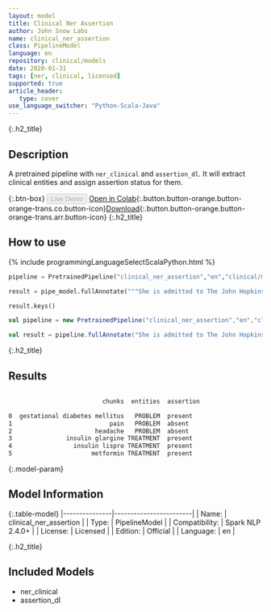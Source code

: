 ```yaml
---
layout: model
title: Clinical Ner Assertion
author: John Snow Labs
name: clinical_ner_assertion
class: PipelineModel
language: en
repository: clinical/models
date: 2020-01-31
tags: [ner, clinical, licensed]
supported: true
article_header:
   type: cover
use_language_switcher: "Python-Scala-Java"
---
```


{:.h2_title}
## Description
A pretrained pipeline with ``ner_clinical`` and ``assertion_dl``. It will extract clinical entities and assign assertion status for them.

{:.btn-box}
<button class="button button-orange" disabled>Live Demo</button>
[Open in Colab](https://colab.research.google.com/github/JohnSnowLabs/spark-nlp-workshop/blob/master/tutorials/Certification_Trainings/Healthcare/11.Pretrained_Clinical_Pipelines.ipynb){:.button.button-orange.button-orange-trans.co.button-icon}[Download](https://s3.amazonaws.com/auxdata.johnsnowlabs.com/clinical/models/clinical_ner_assertion_en_2.4.0_2.4_1580481098096.zip){:.button.button-orange.button-orange-trans.arr.button-icon}
{:.h2_title}
## How to use 
<div class="tabs-box" markdown="1">

{% include programmingLanguageSelectScalaPython.html %}

```python
pipeline = PretrainedPipeline("clinical_ner_assertion","en","clinical/models")

result = pipe_model.fullAnnotate("""She is admitted to The John Hopkins Hospital 2 days ago with a history of gestational diabetes mellitus diagnosed. She denied pain and any headache.She was seen by the endocrinology service and she was discharged on 03/02/2018 on 40 units of insulin glargine, 12 units of insulin lispro, and metformin 1000 mg two times a day. She had close follow-up with endocrinology post discharge.""")[0]

result.keys()
```

```scala
val pipeline = new PretrainedPipeline("clinical_ner_assertion","en","clinical/models")

val result = pipeline.fullAnnotate("She is admitted to The John Hopkins Hospital 2 days ago with a history of gestational diabetes mellitus diagnosed. She denied pain and any headache.She was seen by the endocrinology service and she was discharged on 03/02/2018 on 40 units of insulin glargine, 12 units of insulin lispro, and metformin 1000 mg two times a day. She had close follow-up with endocrinology post discharge.")(0)
```
</div>

{:.h2_title}
## Results
```bash

                          chunks  entities  assertion

0  gestational diabetes mellitus   PROBLEM  present
1                           pain   PROBLEM  absent
2                       headache   PROBLEM  absent
3               insulin glargine TREATMENT  present
4                 insulin lispro TREATMENT  present
5                      metformin TREATMENT  present
```

{:.model-param}
## Model Information

{:.table-model}
|---------------|------------------------|
| Name:          | clinical_ner_assertion |
| Type:   | PipelineModel          |
| Compatibility: | Spark NLP 2.4.0+                  |
| License:       | Licensed               |
| Edition:       | Official             |
| Language:      | en                     |


{:.h2_title}
## Included Models 
 - ner_clinical
 - assertion_dl
